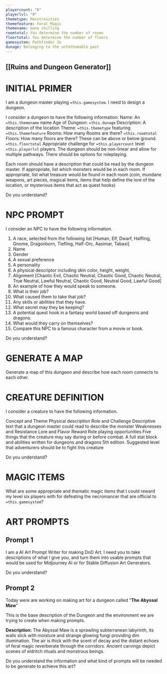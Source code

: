 ```yaml
---
playercount: "6"
playerlvl: "9"
themetype: Monstrosities
themefeature: Feral Magic
themename: bone chilling
roomtotal: You determine the number of rooms
floortotal: You determine the number of floors
gamesystem: Pathfinder 2e
dunage: Belonging to the unfathomable past
---
```

## [[Ruins and Dungeon Generator]]
# INITIAL PRIMER
I am a dungeon master playing `=this.gamesystem`.  I need to design a dungeon.

I consider a dungeon to have the following information:
Name:  An `=this.themename` name
Age of Dungeon: `=this.dunage`
Description:  A description of the location
Theme:  `=this.themetype` featuring `=this.themefeature`
Rooms:  How many Rooms are there? `=this.roomtotal`
Floors:  How many floors are there?  These can be above or below ground. `=this.floortotal`
Appropriate challenge for `=this.playercount` level `=this.playerlvl` players.
The dungeon should be non-linear and allow for multiple pathways.
There should be options for roleplaying.

Each room should have a description that could be read by the dungeon master.
If appropriate, list which monsters would be in each room.
If appropriate, list what treasure would be found in each room (coin, mundane weapons, art pieces, magical items, items that help define the lore of the location, or mysterious items that act as quest hooks)

Do you understand?

# NPC PROMPT

I consider an NPC to have the following information.

1. A race, selected from the following list [Human, Elf, Dwarf, Halfling, Gnome, Dragonborn, Tiefling, Half-Orc, Aasimar, Tabaxi]
2. Name
3. Gender
4. A sexual preference
5. A personality
6. A physical descriptor including skin color, height, weight, 
6. Alignment [Chaotic Evil, Chaotic Neutral, Chaotic Good, Chaotic Neutral, True Neutral, Lawful Neutral, Chaotic Good, Neutral Good, Lawful Good]
6. An example of how they would speak to someone.
8. What is their job?
9. What caused them to take that job?
10. Any skills or abilities that they have.
11. What secret may they be keeping?
12. A potential quest hook in a fantasy world based off dungeons and dragons.
13. What would they carry on themselves?
14. Compare this NPC to a famous character from a movie or book.

Do you understand?


# GENERATE A MAP

Generate a map of this dungeon and describe how each room connects to each other.


# CREATURE DEFINITION

I consider a creature to have the following information.

Concept and Theme
Physical description
Role and Challenge
Descriptive text that a dungeon master could read to describe the monster
Weaknesses and Resistance
Lore and Flavor
Reward
Role playing opportunities
Five things that the creature may say during or before combat.
A full stat block and abilities written for dungeons and dragons 5th edition.
Suggested level that adventurers should be to fight this creature 

Do you understand?


# MAGIC ITEMS

What are some appropriate and thematic magic items that I could reward my level six players with for defeating the necromancer that are official to `=this.gamesystem`?

# ART PROMPTS
## Prompt 1

I am a AI Art Prompt Writer for making DnD Art. I need you to take descriptions of what I give you, and turn them into usable prompts that would be used for Midjourney AI or for Stable Diffusion Art Generators. 

Do you understand?

## Prompt 2

Today were are working on making art for a dungeon called "**The Abyssal Maw**"

This is the base description of the Dungeon and the environment we are trying to create when making prompts.

**Description:** The Abyssal Maw is a sprawling subterranean labyrinth, its walls slick with moisture and strange glowing fungi providing dim illumination. The air is thick with the scent of decay and the distant echoes of feral magic reverberate through the corridors. Ancient carvings depict scenes of eldritch rituals and monstrous beings.

Do you understand the information and what kind of prompts will be needed to be generate to achieve this art?